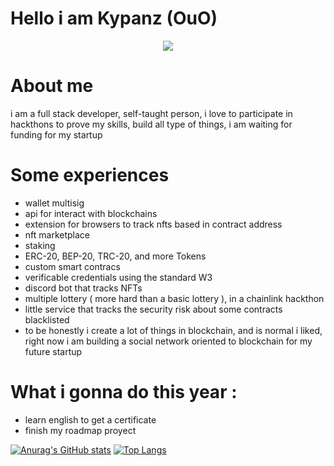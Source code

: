 # Hello i am Kypanz (OuO)

<p align="center">
  <a href="https://skillicons.dev">
    <img src="https://skillicons.dev/icons?i=git,js,html,css,typescript,nodejs,solidity,expressjs,react,nextjs,cpp,java,python,wordpress" />
  </a>
</p>

# About me
i am a full stack developer, self-taught person, i love to participate in hackthons to prove my skills, build all type of things, i am waiting for funding for my startup

# Some experiences
- wallet multisig
- api for interact with blockchains
- extension for browsers to track nfts based in contract address
- nft marketplace
- staking
- ERC-20, BEP-20, TRC-20, and more Tokens
- custom smart contracs
- verificable credentials using the standard W3
- discord bot that tracks NFTs
- multiple lottery ( more hard than a basic lottery ), in a chainlink hackthon
- little service that tracks the security risk about some contracts blacklisted
- to be honestly i create a lot of things in blockchain, and is normal i liked, right now i am building a social network oriented to blockchain for my future startup

# What i gonna do this year :
- learn english to get a certificate
- finish my roadmap proyect

[![Anurag's GitHub stats](https://github-readme-stats.vercel.app/api?username=kypanz)](https://github.com/kypanz/github-readme-stats)  [![Top Langs](https://github-readme-stats.vercel.app/api/top-langs/?username=kypanz&hide_progress=true)](https://github.com/kypanz/github-readme-stats)

